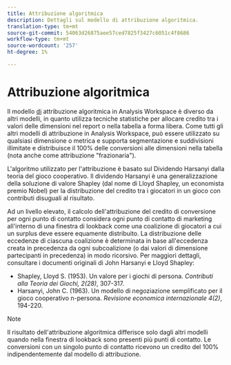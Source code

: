 ```yaml
---
title: Attribuzione algoritmica
description: Dettagli sul modello di attribuzione algoritmica.
translation-type: tm+mt
source-git-commit: 54063d26875aee57ced7825f3427c6051c4f8686
workflow-type: tm+mt
source-wordcount: '257'
ht-degree: 1%

---
```



# Attribuzione algoritmica

Il modello [di](models.md) attribuzione algoritmica in  Analysis Workspace è diverso da altri modelli, in quanto utilizza tecniche statistiche per allocare credito tra i valori delle dimensioni nel report o nella tabella a forma libera. Come tutti gli altri modelli di attribuzione in  Analysis Workspace, può essere utilizzato su qualsiasi dimensione o metrica e supporta segmentazione e suddivisioni illimitate e distribuisce il 100% delle conversioni alle dimensioni nella tabella (nota anche come attribuzione &quot;frazionaria&quot;).

L&#39;algoritmo utilizzato per l&#39;attribuzione è basato sul Dividendo Harsanyi dalla teoria del gioco cooperativo. Il dividendo Harsanyi è una generalizzazione della soluzione di valore Shapley (dal nome di Lloyd Shapley, un economista premio Nobel) per la distribuzione del credito tra i giocatori in un gioco con contributi disuguali al risultato.

Ad un livello elevato, il calcolo dell&#39;attribuzione del credito di conversione per ogni punto di contatto considera ogni punto di contatto di marketing all&#39;interno di una finestra di lookback come una coalizione di giocatori a cui un surplus deve essere equamente distribuito. La distribuzione delle eccedenze di ciascuna coalizione è determinata in base all&#39;eccedenza creata in precedenza da ogni subcoalizione (o dai valori di dimensione partecipanti in precedenza) in modo ricorsivo. Per maggiori dettagli, consultare i documenti originali di John Harsanyi e Lloyd Shapley:

* Shapley, Lloyd S. (1953). Un valore per i giochi di persona. *Contributi alla Teoria dei Giochi, 2(28)*, 307-317.
* Harsanyi, John C. (1963). Un modello di negoziazione semplificato per il gioco cooperativo n-persona. *Revisione economica internazionale 4(2)*, 194-220.

>[!NOTE]
>
>Il risultato dell&#39;attribuzione algoritmica differisce solo dagli altri modelli quando nella finestra di lookback sono presenti più punti di contatto. Le conversioni con un singolo punto di contatto ricevono un credito del 100% indipendentemente dal modello di attribuzione.
